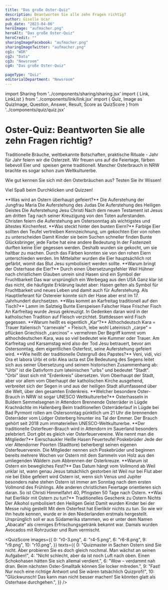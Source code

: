 ```yaml
---
title: "Das große Oster-Quiz"
description: Beantworten Sie alle zehn Fragen richtig?
author: Giselle Ucar
pub_date: "2023-04-06"
heroImage: "aufmacher.png"
heroAlt: "Das große Oster-Quiz"
heroCredit: ""
sharingImageFacebook: "aufmacher.png"
sharingImageTwitter: "aufmacher.png"
cg1: "WDR"
cg2: "Data"
cg3: "Newsroom"
cg4: "Das große Oster-Quiz"

pageType: "Quiz"
editorialDepartment: "Newsroom"
---
```


import Sharing from '../components/sharing/sharing.jsx'
import { Link, LinkList } from '../components/link/link.jsx'
import { Quiz, Image as QuizImage, Question, Answer, Result, Score as QuizScore } from '../components/quiz/quiz.jsx'

# Oster-Quiz: Beantworten Sie alle zehn Fragen richtig?

Traditionelle Bräuche, weltbekannte Botschaften, praktische Rituale - Jahr für Jahr feiern wir die Osterzeit. Wir freuen uns auf die Feiertage, färben liebevoll Eier und  speisen gerne traditionell. Mancher Osterbrauch in NRW brachte es sogar schon zum Weltkulturerbe.

Wie gut kennen Sie sich mit den Osterbräuchen aus? Testen Sie ihr Wissen!

Viel Spaß beim Durchklicken und Quizzen!

<Quiz>
<QuizImage src="q01.png" alt="Pinker Eierkarton mit Tulpen und Plastikhäschen verziert" />
<Question>**Was wird an Ostern überhaupt gefeiert?**</Question>
<Answer>Die Auferstehung der Jungfrau Maria</Answer>
<Answer>Die Auferstehung des Judas</Answer>
<Answer>Die Auferstehung des Heiligen Geistes</Answer>
<Answer correct>Die Auferstehung Jesu Christi</Answer>
<Result>
Nach dem neuen Testament ist Jesus am dritten Tag nach seiner Kreuzigung von den Toten auferstanden. Christen feiern die Auferstehung am Ostersonntag als wichtigstes und ältestes Kirchenfest.
</Result>
</Quiz>

<Quiz>
<QuizImage src="q02.png" alt="Nest mit bunten Ostereiern" />
<Question>**Was steckt hinter den bunten Eiern?**</Question>
<Answer>Farbige Eier sollten den Teufel vertreiben</Answer>
<Answer correct>Kennzeichnung, um gekochten Eier von rohen zu unterscheiden</Answer>
<Answer>Damit Kinder sie beim Suchen schneller finden</Answer>
<Answer>Bunte Glücksbringer, jede Farbe hat eine andere Bedeutung</Answer>
<Result>
In der Fastenzeit durften keine Eier gegessen werden. Deshalb wurden sie gekocht, um sie haltbar zu machen. Durch das Färben konnten sie von den rohen Eiern unterschieden werden. Im Mittelalter wurden die Eier hauptsächlich rot gefärbt, womit das Blut Jesu symbolisiert werden sollte.
</Result>
</Quiz>

<Quiz>
<QuizImage src="q03.png" alt="Korb mit einem Kaninchen und bemalten Eiern" />
<Question>**Warum bringt der Osterhase die Eier?**</Question>
<Answer>Durch einen Übersetzungsfehler</Answer>
<Answer>Weil Hühner nach christlichem Glauben unrein sind</Answer>
<Answer correct>Hasen sind ein Symbol der Fruchtbarkeit</Answer>
<Answer>Das war ursprünglich ein Werbegag aus den USA</Answer>
<Result>
Ganz klar ist das nicht, die häufigste Erklärung lautet aber: Hasen gelten als Symbol für Fruchtbarkeit und neues Leben und damit auch für Auferstehung. Als Hauptlieferant für Ostereier konnte sich der Hase aber erst im 17. Jahrhundert durchsetzen.
</Result>
</Quiz>

<Link href="https://www1.wdr.de/nachrichten/ostern-wissen-kirche-100.html" title="Hase, Eier, Feuer: Was hat das eigentlich mit Ostern zu tun?" />

<Quiz>
<QuizImage src="q04.png" alt="Frühstückstisch mit Ostereiern" />
<Question>**Was kommt an Karfreitag traditionell auf den Tisch?**</Question>
<Answer>Lamm im Salzteig</Answer>
<Answer>Bunte Eierspeisen</Answer>
<Answer>Falscher Hase</Answer>
<Answer correct>Frischer Fisch</Answer>
<Result>
An Karfreitag wurde Jesus gekreuzigt. In Gedenken daran wird in der katholischen Tradition auf Fleisch verzichtet. Stattdessen wird Fisch gegessen.
</Result>
</Quiz>

<Quiz>
<QuizImage src="q05.png" alt="Kind winkt vom Rücksitz eines Autos" />
<Question>**Warum heißt es eigentlich „Kar“?**</Question>
<Answer correct>Althochdeutsch Kara = Trauer</Answer>
<Answer>Italienisch "carnevale" = Fleisch, lebe wohl</Answer>
<Answer>Lateinisch „carpe“ = pflücken</Answer>
<Answer>Griechisch „carcinos“ = vermehren</Answer>
<Result>
Der Begriff kommt vom althochdeutschen Kara, was so viel bedeutet wie Kummer oder Trauer. Am Karfreitag und Karsamstag wird also der Tod Jesu betrauert, bevor am Ostersonntag, dem eigentlichen Osterfest, seine Auferstehung gefeiert wird.
</Result>
</Quiz>

<Quiz>
<QuizImage src="q06.png" alt="Der Papst spricht von seinem Balkon" />
<Question>**Wie heißt der traditionelle Ostergruß des Papstes?**</Question>
<Answer>Veni, vidi, vici</Answer>
<Answer>Ora et labora</Answer>
<Answer correct>Urbi et orbi</Answer>
<Answer>Alea iacta est</Answer>
<Result>
Die Bedeutung des Segens leitet sich aus seiner Übersetzung und seinem historischen Zusammenhang ab: "Urbi" ist die Dativform zum lateinischen "urbs" und bedeutet "Stadt". "Orbi" lässt sich mit "Erdenkreis" übersetzen. Vom Oberhaupt der Stadt, aber vor allem vom Oberhaupt der katholischen Kirche ausgehend, verbreitet sich der Segen in und aus der heiligen Stadt allumfassend über die Welt, über den gesamten Erdenkreis.
</Result>
</Quiz>

<Quiz>
<QuizImage src="q07.png" alt="Ein Osterfeuer wird angezündet" />
<Question>**Welcher besondere Oster-Brauch in NRW ist sogar UNESCO Weltkulturerbe?**</Question>
<Answer>Osterhasseln in Buldern</Answer>
<Answer>Semmelsegnen in Attendorn</Answer>
<Answer correct>Brennende Osterräder in Lügde</Answer>
<Answer>Krachnächte im Hallenberg</Answer>
<Result>
Beim traditionellen Osterräderlauf in Lügde bei Bad Pyrmont rollen am Ostersonntag pünktlich um 21 Uhr die brennenden Osterräder vom Lüdger Osterberg hinunter ins Tal der Emmer. Der Brauch gehört seit 2018 zum immateriellen UNESCO-Weltkulturerbe.
</Result>
</Quiz>

<Quiz>
<QuizImage src="q08.png" alt="Ein Osterfeuer wird vorbereitet" />
<Question>**Der traditionelle Osterfeuer-Brauch wird in Attendorn im Sauerland besonders zelebriert. Dort gibt es gleich vier Osterfeuervereine. Wie nennt man die Mitglieder?**</Question>
<Answer>Eierschaukler</Answer>
<Answer>Heiße Hasen</Answer>
<Answer>Feuerteufel</Answer>
<Answer correct>Poskebrüder</Answer>
<Result>
Jede der vier Attendorner Poorten (Stadttore) beherbergt seinen eigenen Osterfeuerverein. Die Mitglieder nennen sich Poskebrüder und beginnen bereits mehrere Wochen vor Ostern mit dem Sammeln von Holz aus den umliegenden Wäldern zum Abbrennen der Osterkreuze.
</Result>
</Quiz>

<Link href="https://www1.wdr.de/nachrichten/osterferien-nrw-ausflugstipps-familie-100.html" title="Ostern in NRW – Ausflugtipps für die Region" />

<Quiz>
<QuizImage src="q09.png" alt="Kalendereintrag mit dem Titel 'Geschenke besorgen'" />
<Question>**Warum ist Ostern ein bewegliches Fest?**</Question>
<Answer correct>Das Datum hängt vom Vollmond ab</Answer>
<Answer>Weil unklar ist, wann genau Jesus tatsächlich gestorben ist</Answer>
<Answer>Weil nur bei Flut aber nie bei Ebbe gefeiert wird</Answer>
<Answer>Ostern ist, wenn sich Venus und Jupiter besonders nahe stehen</Answer>
<Result>
Ostern ist immer am Sonntag nach dem ersten Vollmond des Frühlings. Alle anderen christlichen Feiertage orientieren sich daran. So ist Christi Himmelfahrt 40, Pfingsten 50 Tage nach Ostern.
</Result>
</Quiz>

<Quiz>
<QuizImage src="q10.png" alt="Eierlikör, serviert aus Schokeiern" />
<Question>**Was hat Eierlikör mit Ostern zu tun?**</Question>
<Answer>Traditionelles Geschenk zu Ostern</Answer>
<Answer correct>Nichts</Answer>
<Answer>Der Alkohol symbolisiert den Heiligen Geist</Answer>
<Answer>Damit wurden Kinder bei der Messe ruhig gestellt</Answer>
<Result>
Mit dem Osterfest hat Eierlikör nichts zu tun. So wie wir ihn heute kennen, wurde er in den Niederlanden erstmals hergestellt. Ursprünglich soll er aus Südamerika stammen, wo er unter dem Namen „Abacate“ als cremiges Erfrischungsgetränk bekannt war. Damals wurden Avocados mit Rohrzucker und Rum vermischt.
</Result>
</Quiz>

<Link href="https://www1.wdr.de/verbraucher/rezepte/selbstgemachter-eierlikoer-100.html" title="Selbstgemachter Eierlikör" />

<QuizScore
images={{
    0: "r0-3.png",
    4: "r4-5.png",
    6: "r6-8.png",
    9: "r9.png",
    10: "r10.png",
}}
texts={{
    0: "Quizmaster in Sachen Ostern sind Sie nicht. Aber probieren Sie es doch gleich nochmal. Man wächst an seinen Aufgaben!",
    4: "Nicht schlecht, aber da ist noch Luft nach oben. Einen Schokohasen hätten Sie sich allemal verdient.",
    6: "Wow – verdammt nah dran. Beim nächsten Oster-Smalltalk können Sie locker mitreden.",
    9: "Fast! Nur noch eine richtige Antwort und Sie wären tatsächlich Quizprofi!",
    10: "Glückwunsch! Das kann man nicht besser machen! Sie könnten glatt als Osterhase durchgehen.",
}}
/>

<Sharing twitter facebook mail whatsapp telegram reddit xing linkedin />
